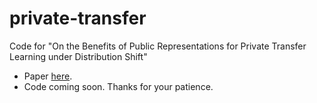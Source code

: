 # private-transfer

Code for "On the Benefits of Public Representations for Private Transfer Learning under Distribution Shift" 
- Paper [here](https://arxiv.org/abs/2312.15551).
- Code coming soon. Thanks for your patience.

